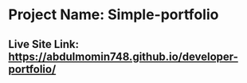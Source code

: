 # Project Name: Simple-portfolio
## Live Site Link:  https://abdulmomin748.github.io/developer-portfolio/
